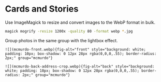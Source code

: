 # Cards and Stories

Use ImageMagick to resize and convert images to the WebP format in bulk.

```bash
magick mogrify -resize 1200x -quality 80 -format webp *.jpg
```

Group photos in the same group with the lightbox effect.

```
![](mcmurdo-front.webp){fig-alt="front" style="background: white; padding: 10px; box-shadow: 0 12px 28px rgba(0,0,0,.55); border-radius: 2px;" group="mcmurdo"}

![](mcmurdo-back-address-crop.webp){fig-alt="back" style="background: white; padding: 10px; box-shadow: 0 12px 28px rgba(0,0,0,.55); border-radius: 2px;" group="mcmurdo"}
```